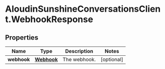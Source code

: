 # AloudinSunshineConversationsClient.WebhookResponse

## Properties

Name | Type | Description | Notes
------------ | ------------- | ------------- | -------------
**webhook** | [**Webhook**](Webhook.md) | The webhook. | [optional] 



